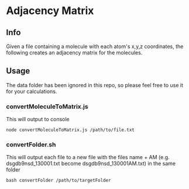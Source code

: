 # Adjacency Matrix

## Info

Given a file containing a molecule with each atom's x,y,z coordinates, the following creates an adjacency matrix for the molecules.

## Usage

The data folder has been ignored in this repo, so please feel free to use it for your calculations.

### convertMoleculeToMatrix.js

This will output to console

```
node convertMoleculeToMatrix.js /path/to/file.txt
```

### convertFolder.sh

This will output each file to a new file with the files name + AM (e.g. dsgdb9nsd_130001.txt become dsgdb9nsd_130001AM.txt) in the same folder

```
bash convertFolder /path/to/targetFolder
```
